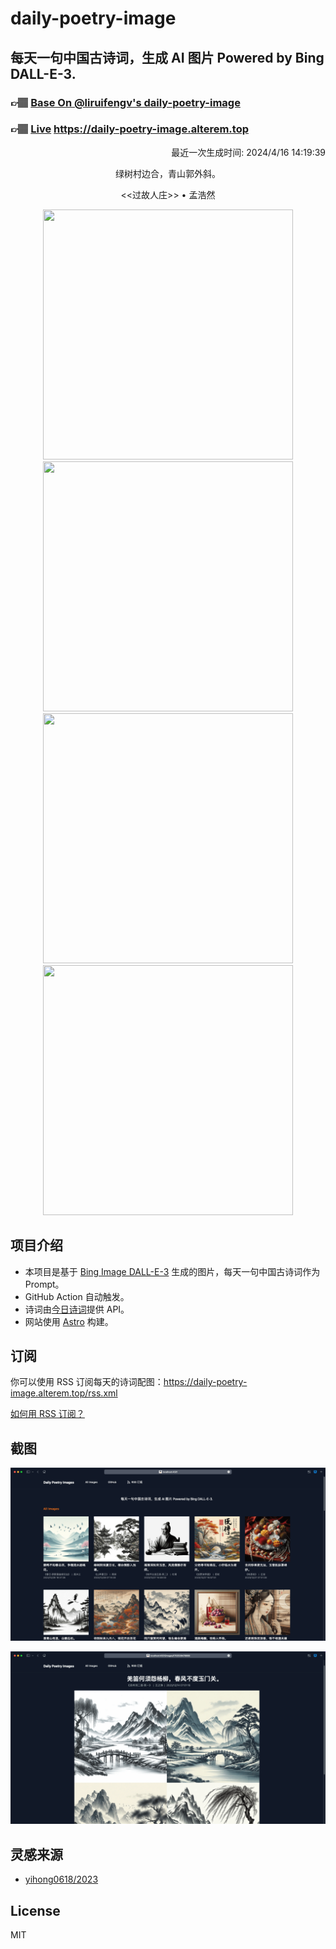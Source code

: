
# daily-poetry-image

## 每天一句中国古诗词，生成 AI 图片 Powered by Bing DALL-E-3.

### 👉🏽 [Base On @liruifengv's daily-poetry-image](https://github.com/liruifengv/daily-poetry-image)

### 👉🏽 [Live](https://daily-poetry-image.alterem.top/) https://daily-poetry-image.alterem.top

<p align="right">
  最近一次生成时间: 2024/4/16 14:19:39
</p>
<p align="center">
绿树村边合，青山郭外斜。
</p>
<p align="center">
<<过故人庄>> • 孟浩然
</p>
<p align="center">
<img src="https://tse4.mm.bing.net/th/id/OIG2.DBg89ZA1k1wcNC4Qzevm" height="400" width="400" />
<img src="https://tse3.mm.bing.net/th/id/OIG2.4u3dTRZoa9c8.aS_PKOT" height="400" width="400" />
<img src="https://tse4.mm.bing.net/th/id/OIG2.IpzeD8UcHWf83KLNL2HO" height="400" width="400" />
<img src="https://tse1.mm.bing.net/th/id/OIG2.avbonBtgoE8Qyj6Y1PTb" height="400" width="400" />
</p>

## 项目介绍

-   本项目是基于 [Bing Image DALL-E-3](https://www.bing.com/images/create) 生成的图片，每天一句中国古诗词作为 Prompt。
-   GitHub Action 自动触发。
-   诗词由[今日诗词](https://www.jinrishici.com/)提供 API。
-   网站使用 [Astro](https://astro.build) 构建。

## 订阅

你可以使用 RSS 订阅每天的诗词配图：https://daily-poetry-image.alterem.top/rss.xml

[如何用 RSS 订阅？](https://zhuanlan.zhihu.com/p/55026716)

## 截图

![图片列表](./screenshots/Snipaste_2023-12-28_21-00-26.png)

![图片详情](./screenshots/Snipaste_2023-12-28_21-00-53.png)

## 灵感来源

-   [yihong0618/2023](https://github.com/yihong0618/2023)

## License

MIT
